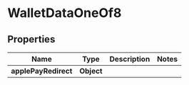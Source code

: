 

# WalletDataOneOf8


## Properties

| Name | Type | Description | Notes |
|------------ | ------------- | ------------- | -------------|
|**applePayRedirect** | **Object** |  |  |



